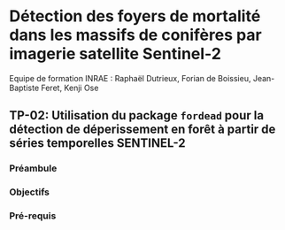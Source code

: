 # Détection des foyers de mortalité dans les massifs de conifères par imagerie satellite Sentinel-2
Equipe de formation INRAE : Raphaël Dutrieux, Forian de Boissieu, Jean-Baptiste Feret, Kenji Ose
## TP-02: Utilisation du package `fordead` pour la détection de déperissement en forêt à partir de séries temporelles SENTINEL-2
### Préambule
### Objectifs
### Pré-requis
